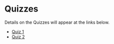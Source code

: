 Quizzes
================

Details on the Quizzes will appear at the links below.

- [Quiz 1](https://github.com/THOMASELOVE/431-2020/blob/master/projects/quiz1/quiz1.md)
- [Quiz 2](https://github.com/THOMASELOVE/431-2020/blob/master/projects/quiz2/quiz2.md)
